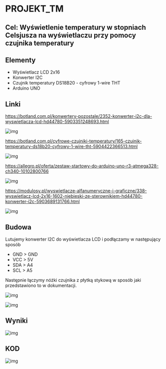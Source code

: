 # PROJEKT_TM


## Cel: Wyświetlenie temperatury w stopniach Celsjusza na wyświetlaczu przy pomocy czujnika temperatury 



## Elementy

* Wyświetlacz LCD 2x16
* Konwerter I2C
* Czujnik temperatury DS18B20 - cyfrowy 1-wire THT
* Arduino UNO
	
## Linki

https://botland.com.pl/konwertery-pozostale/2352-konwerter-i2c-dla-wyswietlacza-lcd-hd44780-5903351248693.html

![img](./konwerter.jpg)

https://botland.com.pl/cyfrowe-czujniki-temperatury/165-czujnik-temperatury-ds18b20-cyfrowy-1-wire-tht-5904422366513.html

![img](./czujniktemp.jpg)

https://allegro.pl/oferta/zestaw-startowy-do-arduino-uno-r3-atmega328-ch340-10102800766  

![img](./zestawarduino.jpg)

https://modulosy.pl/wyswietlacze-alfanumeryczne-i-graficzne/338-wyswietlacz-lcd-2x16-1602-niebieski-ze-sterownikiem-hd44780-konwerter-i2c-5903689131766.html

![img](./LCD.jpg)

## Budowa

Lutujemy konwerter I2C do wyświetlacza LCD i podłączamy w następujący sposób 

* GND > GND 
* VCC > 5V
* SDA > A4
* SCL > A5


Następnie łączymy nóżki czujnika z płytką stykową w sposób jaki przedstawiono to w dokumentacji.


![img](./temperatura1.jpg)

![img](./temperatura2.jpg)

## Wyniki

![img](./wyniki.jpg)

## KOD
![img](./kod.jpg)
